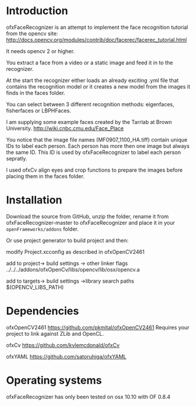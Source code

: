 # Introduction

ofxFaceRecognizer is an attempt to implement the face recognition tutorial from the opencv site:
http://docs.opencv.org/modules/contrib/doc/facerec/facerec_tutorial.html

It needs opencv 2 or higher.

You extract a face from a video or a static image and feed it in to the recognizer.

At the start the recognizer either loads an already exciting .yml file that contains the recognition model or it creates a new model from the images it finds in the faces folder.

You can select between 3 different recognition methods: eigenfaces, fisherfaces or LBPHFaces.

I am supplying some example faces created by the Tarrlab at Brown University.
http://wiki.cnbc.cmu.edu/Face_Place

You notice that the image file names (MF0907_1100_HA.tiff) contain unique IDs to label each person.
Each person has more then one image but always the same ID. This ID is used by ofxFaceRecognizer to label each person sepratly.

I used ofxCv align eyes and crop functions to prepare the images before placing them in the faces folder.


# Installation

Download the source from GitHub, unzip the folder, rename it from ofxFaceRecognizer-master to ofxFaceRecognizer and place it in your `openFrameworks/addons` folder.

Or use project generator to build project and then:

modify Project.xcconfig as described in ofxOpenCV2461

add to
project-> build settings -> other linker flags
../../../addons/ofxOpenCv/libs/opencv/lib/osx/opencv.a

add to
targets-> build settings ->library search paths
$(OPENCV_LIBS_PATH)


# Dependencies

ofxOpenCV2461
https://github.com/pkmital/ofxOpenCV2461
Requires your project to link against ZLib and OpenCL.

ofxCv
https://github.com/kylemcdonald/ofxCv

ofxYAML
https://github.com/satoruhiga/ofxYAML


# Operating systems

ofxFaceRecognizer has only been tested on osx 10.10 with OF 0.8.4